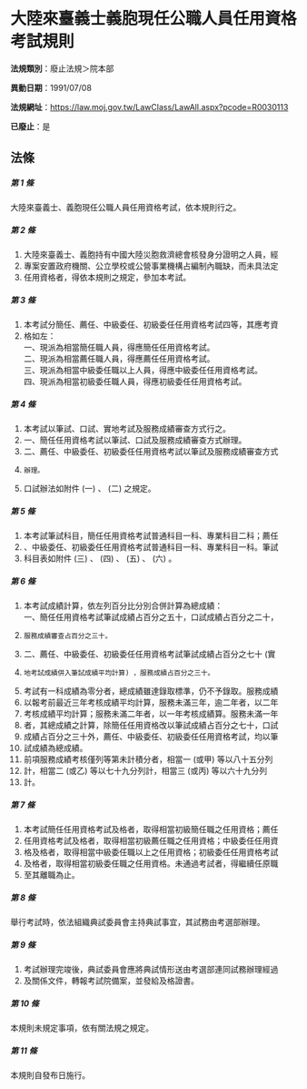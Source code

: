 # 大陸來臺義士義胞現任公職人員任用資格考試規則

**法規類別**：廢止法規＞院本部

**異動日期**：1991/07/08  

**法規網址**：https://law.moj.gov.tw/LawClass/LawAll.aspx?pcode=R0030113

**已廢止**：是



## 法條
##### 第 1 條
大陸來臺義士、義胞現任公職人員任用資格考試，依本規則行之。

##### 第 2 條
1. 大陸來臺義士、義胞持有中國大陸災胞救濟總會核發身分證明之人員，經
1. 專案安置政府機關、公立學校或公營事業機構占編制內職缺，而未具法定
1. 任用資格者，得依本規則之規定，參加本考試。

##### 第 3 條
1. 本考試分簡任、薦任、中級委任、初級委任任用資格考試四等，其應考資
1. 格如左：  
一、現派為相當簡任職人員，得應簡任任用資格考試。  
二、現派為相當薦任職人員，得應薦任任用資格考試。  
三、現派為相當中級委任職以上人員，得應中級委任任用資格考試。  
四、現派為相當初級委任職人員，得應初級委任任用資格考試。

##### 第 4 條
1. 本考試以筆試、口試、實地考試及服務成績審查方式行之。
1. 一、簡任任用資格考試以筆試、口試及服務成績審查方式辦理。
1. 二、薦任、中級委任、初級委任任用資格考試以筆試及服務成績審查方式
1.     辦理。
1. 口試辦法如附件 (一) 、 (二) 之規定。

##### 第 5 條
1. 本考試筆試科目，簡任任用資格考試普通科目一科、專業科目二科；薦任
1. 、中級委任、初級委任任用資格考試普通科目一科、專業科目一科。筆試
1. 科目表如附件 (三) 、 (四) 、 (五) 、 (六) 。

##### 第 6 條
1. 本考試成績計算，依左列百分比分別合併計算為總成績：  
一、簡任任用資格考試筆試成績占百分之五十，口試成績占百分之二十，
1.     服務成績審查占百分之三十。
1. 二、薦任、中級委任、初級委任任用資格考試筆試成績占百分之七十 (實
1.     地考試成績併入筆試成績平均計算) ，服務成績占百分之三十。
1. 考試有一科成績為零分者，總成績雖達錄取標準，仍不予錄取。服務成績
1. 以報考前最近三年考核成績平均計算，服務未滿三年，逾二年者，以二年
1. 考核成績平均計算；服務未滿二年者，以一年考核成績算。服務未滿一年
1. 者，其總成績之計算，除簡任任用資格改以筆試成績占百分之七十，口試
1. 成績占百分之三十外，薦任、中級委任、初級委任任用資格考試，均以筆
1. 試成績為總成績。
1. 前項服務成績考核僅列等第未計積分者，相當一 (或甲) 等以八十五分列
1. 計，相當二 (或乙) 等以七十九分列計，相當三 (或丙) 等以六十九分列
1. 計。

##### 第 7 條
1. 本考試簡任任用資格考試及格者，取得相當初級簡任職之任用資格；薦任
1. 任用資格考試及格者，取得相當初級薦任職之任用資格；中級委任任用資
1. 格及格者，取得相當中級委任職以上之任用資格；初級委任任用資格考試
1. 及格者，取得相當初級委任職之任用資格。未通過考試者，得繼續任原職
1. 至其離職為止。

##### 第 8 條
舉行考試時，依法組織典試委員會主持典試事宜，其試務由考選部辦理。

##### 第 9 條
1. 考試辦理完竣後，典試委員會應將典試情形送由考選部連同試務辦理經過
1. 及關係文件，轉報考試院備案，並發給及格證書。

##### 第 10 條
本規則未規定事項，依有關法規之規定。

##### 第 11 條
本規則自發布日施行。


